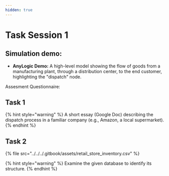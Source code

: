 ```yaml
---
hidden: true
---
```


# Task Session 1

## Simulation demo:

* **AnyLogic Demo:** A high-level model showing the flow of goods from a manufacturing plant, through a distribution center, to the end customer, highlighting the "dispatch" node.

Assesment Questionnaire:

## Task 1&#x20;

{% hint style="warning" %}
A short essay (Google Doc) describing the dispatch process in a familiar company (e.g., Amazon, a local supermarket).
{% endhint %}

## Task 2

{% file src="../../../.gitbook/assets/retail_store_inventory.csv" %}

{% hint style="warning" %}
Examine the given database to identify its structure.
{% endhint %}
